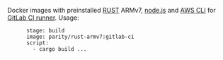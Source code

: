 Docker images with preinstalled [RUST](https://www.rust-lang.org/) ARMv7, [node.js](https://nodejs.org) and [AWS CLI](https://aws.amazon.com/ru/cli/) for [GitLab CI runner](https://gitlab.com/gitlab-org/gitlab-ci-multi-runner).
Usage:
```linux-armv7:
      stage: build
      image: parity/rust-armv7:gitlab-ci
      script:
        - cargo build ...
```
